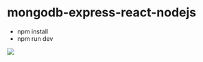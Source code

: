 # mongodb-express-react-nodejs

- npm install
- npm run dev

![](https://avatars3.githubusercontent.com/u/31112269?v=4&s=200)
